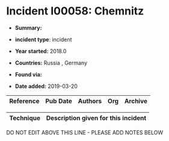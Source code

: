 # Incident I00058: Chemnitz

* **Summary:** 

* **incident type**: incident

* **Year started:** 2018.0

* **Countries:** Russia , Germany

* **Found via:** 

* **Date added:** 2019-03-20


| Reference | Pub Date | Authors | Org | Archive |
| --------- | -------- | ------- | --- | ------- |

 

| Technique | Description given for this incident |
| --------- | ------------------------- |


DO NOT EDIT ABOVE THIS LINE - PLEASE ADD NOTES BELOW